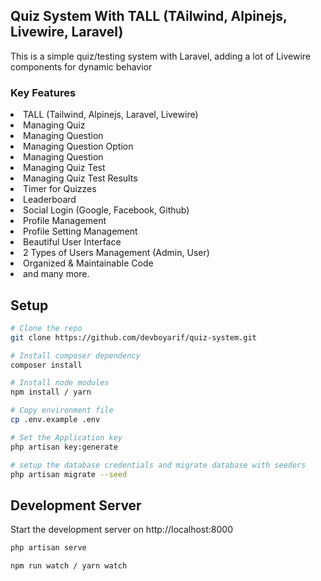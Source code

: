 ## Quiz System With TALL (TAilwind, Alpinejs, Livewire, Laravel)
This is a simple quiz/testing system with Laravel, adding a lot of Livewire components for dynamic behavior


### Key Features
<li>TALL (Tailwind, Alpinejs, Laravel, Livewire)</li>
<li>Managing Quiz</li>
<li>Managing Question</li>
<li>Managing Question Option</li>
<li>Managing Question </li>
<li>Managing Quiz Test</li>
<li>Managing Quiz Test Results</li>
<li>Timer for Quizzes</li>
<li>Leaderboard</li>
<li>Social Login (Google, Facebook, Github)</li>
<li>Profile Management</li>
<li>Profile Setting Management</li>
<li>Beautiful User Interface</li>
<li>2 Types of Users Management (Admin, User)</li>
<li>Organized & Maintainable Code</li>
<li> and many more. </li>

## Setup
```bash
# Clone the repo
git clone https://github.com/devboyarif/quiz-system.git

# Install composer dependency
composer install

# Install node modules 
npm install / yarn

# Copy environment file
cp .env.example .env

# Set the Application key
php artisan key:generate

# setup the database credentials and migrate database with seeders
php artisan migrate --seed

```

## Development Server

Start the development server on http://localhost:8000

```bash
php artisan serve
```
```bash
npm run watch / yarn watch
```

